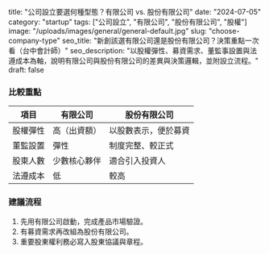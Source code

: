 title: "公司設立要選何種型態？有限公司 vs. 股份有限公司"
date: "2024-07-05"
category: "startup"
tags: ["公司設立", "有限公司", "股份有限公司", "股權"]
image: "/uploads/images/general/general-default.jpg"
slug: "choose-company-type"
seo_title: "新創該選有限公司還是股份有限公司？決策重點一次看（台中會計師）"
seo_description: "以股權彈性、募資需求、董監事設置與法遵成本為軸，說明有限公司與股份有限公司的差異與決策邏輯，並附設立流程。"
draft: false


### 比較重點
| 項目 | 有限公司 | 股份有限公司 |
| --- | --- | --- |
| 股權彈性 | 高（出資額） | 以股數表示，便於募資 |
| 董監設置 | 彈性 | 制度完整、較正式 |
| 股東人數 | 少數核心夥伴 | 適合引入投資人 |
| 法遵成本 | 低 | 較高 |

### 建議流程
1. 先用有限公司啟動，完成產品市場驗證。
2. 有募資需求再改組為股份有限公司。
3. 重要股東權利務必寫入股東協議與章程。


